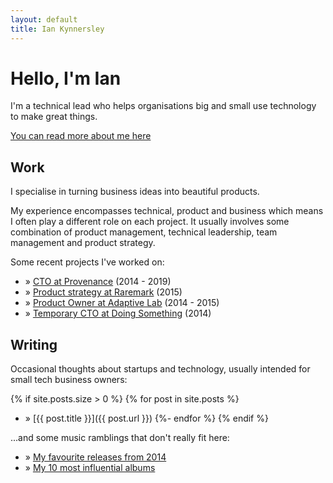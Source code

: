 ```yaml
---
layout: default
title: Ian Kynnersley
---
```


# Hello, I'm Ian

I'm a technical lead who helps organisations big and small use technology to make great things.

[You can read more about me here](/about)

## Work

I specialise in turning business ideas into beautiful products.

My experience encompasses technical, product and business which means I often play a different role on each project. It usually involves some combination of product management, technical leadership, team management and product strategy.

Some recent projects I've worked on:
* &raquo; [CTO at Provenance](/case_studies/provenance) (2014 - 2019)
* &raquo; [Product strategy at Raremark](/case_studies/raremark) (2015)
* &raquo; [Product Owner at Adaptive Lab](/case_studies/adaptive_lab) (2014 - 2015)
* &raquo; [Temporary CTO at Doing Something](/case_studies/doing_something) (2014)

## Writing

Occasional thoughts about startups and technology, usually intended for small tech business owners:
  
{% if site.posts.size > 0 %}
  {% for post in site.posts %}
* &raquo; [{{ post.title }}]({{ post.url }})
  {%- endfor %}
{% endif %}

...and some music ramblings that don't really fit here:
* &raquo; [My favourite releases from 2014](/music/albums-of-2014)
* &raquo; [My 10 most influential albums](/music/10-most-influential-albums)
